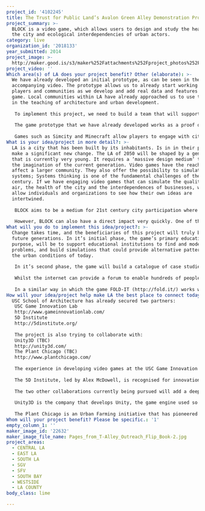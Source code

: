 ```yaml
---
project_id: '4102245'
title: The Trust for Public Land’s Avalon Green Alley Demonstration Project
project_summary: >-
  BLOCK is a video game, which allows users to design and study the health of
  the city and ecological interdependencies of urban actors.
category: live
organization_id: '2018133'
year_submitted: 2014
project_image: >-
  http://maker.good.is/s3/maker%252Fattachments%252Fproject_photos%252Fimages%252F22632%252Fdisplay%252FPages_from_T-Alley_Outreach_Flip_Book-2.jpg=c570x385
project_video: ''
Which area(s) of LA does your project benefit? Other (elaborate): >-
  We have already developed an initial prototype, as can be seen in the
  accompanying video. The prototype allows us to already start working with
  players and communities as we develop and add real data and features to the
  game. Local communities within LA have already approached us to use the game
  in the teaching of architecture and urban development. 
   
   To implement this project, we need to build a team that will support the current development team, primarily by going into the community, and connecting with people in education, design, and urban planning, and also to source real data to create accurate simulations. 
   
   The game prototype that we have already developed works as a proof of concept; Players can easily simulate urban environments and come to understand the interdependencies of different elements. The game encourages the player to improve the quality of urban space and learn the needs of other actors in the city.
   
   Games such as Simcity and Minecraft allow players to engage with city simulations or digital design, but we currently do not have an accessible game that can connect players with the real implications of products, of architecture and the city. BLOCK will breach the digital with the physical and allow anyone to become an active participant in the LA of 2050. The current Gamescapes research led by Jose Sanchez at USC School of Architecture, has been developed over the past 2 years, to create the tools and the framework to make this game possible.
What is your idea/project in more detail?: >-
  LA is a city that has been built by its inhabitants. Is in in their power to
  make a significant new change. The LA of 2050 will be shaped by a generation
  that is currently very young. It requires a ‘massive design medium’ to expand
  the imagination of the current generation. Video games have the reach to
  affect a larger community. They also offer the possibility to simulate
  systems; Systems thinking is one of the fundamental challenges of the 21st
  century. If we have engaging video games that can simulate the quality of the
  air, the health of the city and the interdependences of businesses, we can
  allow individuals and organizations to see how their own ideas are
  intertwined.
   
   BLOCK aims to be a medium for 21st century city participation where we could crowd-source the models for the LA of 2050. 
   
   However, BLOCK can also have a direct impact very quickly. One of the stages of the project is to model a series of case studies of cities and neighbourhoods that work with ideas of ecology, generating patterns of sustainability. These patterns will be included in the game as examples, and would enable anyone to learn how to implement already working solutions. Think of it as an interactive recipe book for a healthy Los Angeles.
What will you do to implement this idea/project?: >-
  Change takes time, and the beneficiaries of this project will truly be near
  future generations. In it’s initial phase, the game’s primary educational
  purpose, will be to support educational institutions to find and model urban
  problems, and build simulations that could provide alternative patterns for
  the urban conditions of today.
   
   In it’s second phase, the game will build a catalogue of case studies of established urban problems and possible solutions. The game will show that it can model existing and envisioned city configurations, and also demonstrate how they could operate. This will connect a gamer community with architects and city planners.
   
   Whilst the internet can provide a forum to enable hundreds of people to play and suggest great ideas to a particular problem, is can be difficult to know if the ideas are feasible or if they are missing other information that render them irrelevant. By developing BLOCK, citizens will be armed with the tools to create city simulations themselves, and ideas will be in a format that any authority could implement. The challenge of the project is to go ‘from Gaming to Making’.
   
   In a similar way in which the game FOLD-IT (http://fold.it/) works with a community of players to advance the science of protein folding and cure diseases, BLOCK will bring the problem of urban health and ecological urbanism to a massive community of players that can collectively be smarter than a state of the art algorithm.
How will your idea/project help make LA the best place to connect today? In LA2050?: |-
  USC School of Architecture has already secured two partners:
   USC Game Innovation Lab
   http://www.gameinnovationlab.com/
   5D Institute
   http://5dinstitute.org/
   
   The project is also trying to collaborate with:
   Unity3D (TBC)
   http://unity3d.com/
   The Plant Chicago (TBC)
   http://www.plantchicago.com/
   
   The experience in developing video games at the USC Game Innovation Lab led by Tracy Fullerton, will be a critical assessment to the work developed. They posses a fundamental expertise in all areas of game development and will certainly push the game to be meaningful and accomplish its goals.
   
   The 5D Institute, led by Alex McDowell, is recognised for innovation in narrative structures. They will be a key collaborator to define the rhetoric of the project to generate player engagement. The ecological narrative of the game needs to be strong and accessible and the 5D Institute will support us to achieve this goal.
   
   The two other collaborations currently being pursued will add a deeper expertise to the game: 
   
   Unity3D is the company that develops Unity, the game engine used so far for the development of BLOCK. We are in conversation with them for technical support for this project.
   
   The Plant Chicago is an Urban Farming initiative that has pioneered an ecological urban farm concept that eliminates the idea of waste by establishing the interdependence of productive units. They posses a unique expertise and have been a great inspiration to the project. In collaborating with The Plant Chicago, we hope to use them as a case study and implement several other concepts similar to theirs within the game.
Whom will your project benefit? Please be specific.: '1'
empty_column_1: ''
maker_image_id: '22632'
maker_image_file_name: Pages_from_T-Alley_Outreach_Flip_Book-2.jpg
project_areas:
  - CENTRAL LA
  - EAST LA
  - SOUTH LA
  - SGV
  - SFV
  - SOUTH BAY
  - WESTSIDE
  - LA COUNTY
body_class: lime

---
```


